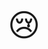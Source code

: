 <!DOCTYPE html>
<html lang="ru">
<head>
    <meta charset="UTF-8">
    <meta name="viewport" content="width=device-width, initial-scale=1.0">
    <title>Грусть</title>
    <style>
        body {
            text-align: center;
            font-family: Arial, sans-serif;
            margin-top: 50px;
            font-size: 50px;
        }
    </style>
</head>
<body>
    😢
</body>
</html>
